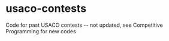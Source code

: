# usaco-contests
Code for past USACO contests -- not updated, see Competitive Programming for new codes
